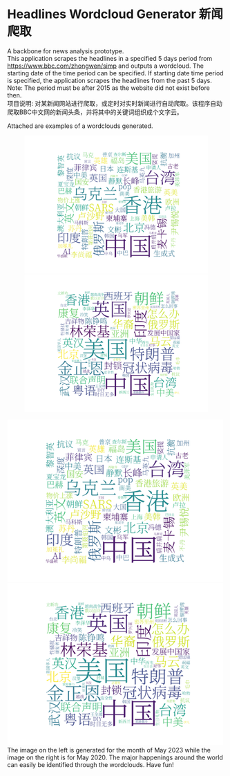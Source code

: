 # Headlines Wordcloud Generator 新闻爬取
A backbone for news analysis prototype. <br/> 
This application scrapes the headlines in a specified 5 days period from https://www.bbc.com/zhongwen/simp and outputs a wordcloud. The starting date of the time period can be specified. If starting date time period is specified, the application scrapes the headlines from the past 5 days.
Note: The period must be after 2015 as the website did not exist before then. <br/>
项目说明: 对某新闻网站进行爬取，或定时对实时新闻进行自动爬取。该程序自动爬取BBC中文网的新闻头条，并将其中的关键词组织成个文字云。

Attached are examples of a wordclouds generated. 
<br/>
<div style="clear:both;">
<p align="middle">
  <img src="https://github.com/Chan-Dong-Jun/webscrape-bbc-wordcloud/blob/main/Images/20230501.png" alt="20230501" width="425"/>
  <img src="https://github.com/Chan-Dong-Jun/webscrape-bbc-wordcloud/blob/main/Images/20200501.png" alt="20230501" width="425"/>
</p>
</div>
<img src="https://github.com/Chan-Dong-Jun/webscrape-bbc-wordcloud/blob/main/Images/20230501.png" alt="20230501" width="500"/>
<img src="https://github.com/Chan-Dong-Jun/webscrape-bbc-wordcloud/blob/main/Images/20200501.png" alt="20230501" width="500"/>
The image on the left is generated for the month of May 2023 while the image on the right is for May 2020. The major happenings around the world can easily be identified through the wordclouds. Have fun!


